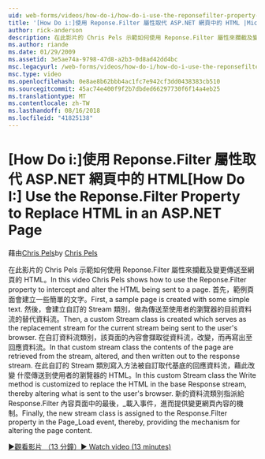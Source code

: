 ```yaml
---
uid: web-forms/videos/how-do-i/how-do-i-use-the-reponsefilter-property-to-replace-html-in-an-aspnet-page
title: '[How Do i:]使用 Reponse.Filter 屬性取代 ASP.NET 網頁中的 HTML |Microsoft Docs'
author: rick-anderson
description: 在此影片的 Chris Pels 示範如何使用 Reponse.Filter 屬性來攔截及變更傳送至網頁的 HTML。 首先，範例頁面建立 w...
ms.author: riande
ms.date: 01/29/2009
ms.assetid: 3e5ae74a-9798-47d8-a2b3-0d8ad42dd4bc
msc.legacyurl: /web-forms/videos/how-do-i/how-do-i-use-the-reponsefilter-property-to-replace-html-in-an-aspnet-page
msc.type: video
ms.openlocfilehash: 0e8ae8b62bbb4ac1fc7e942cf3dd0438383cb510
ms.sourcegitcommit: 45ac74e400f9f2b7dbded66297730f6f14a4eb25
ms.translationtype: MT
ms.contentlocale: zh-TW
ms.lasthandoff: 08/16/2018
ms.locfileid: "41825138"
---
```

<a name="how-do-i-use-the-reponsefilter-property-to-replace-html-in-an-aspnet-page"></a><span data-ttu-id="ee716-104">[How Do i:]使用 Reponse.Filter 屬性取代 ASP.NET 網頁中的 HTML</span><span class="sxs-lookup"><span data-stu-id="ee716-104">[How Do I:] Use the Reponse.Filter Property to Replace HTML in an ASP.NET Page</span></span>
====================
<span data-ttu-id="ee716-105">藉由[Chris Pels](https://twitter.com/chrispels)</span><span class="sxs-lookup"><span data-stu-id="ee716-105">by [Chris Pels](https://twitter.com/chrispels)</span></span>

<span data-ttu-id="ee716-106">在此影片的 Chris Pels 示範如何使用 Reponse.Filter 屬性來攔截及變更傳送至網頁的 HTML。</span><span class="sxs-lookup"><span data-stu-id="ee716-106">In this video Chris Pels shows how to use the Reponse.Filter property to intercept and alter the HTML being sent to a page.</span></span> <span data-ttu-id="ee716-107">首先，範例頁面會建立一些簡單的文字。</span><span class="sxs-lookup"><span data-stu-id="ee716-107">First, a sample page is created with some simple text.</span></span> <span data-ttu-id="ee716-108">然後，會建立自訂的 Stream 類別，做為傳送至使用者的瀏覽器的目前資料流的替代資料流。</span><span class="sxs-lookup"><span data-stu-id="ee716-108">Then, a custom Stream class is created which serves as the replacement stream for the current stream being sent to the user's browser.</span></span> <span data-ttu-id="ee716-109">在自訂資料流類別，該頁面的內容會擷取從資料流，改變，而再寫出至回應資料流。</span><span class="sxs-lookup"><span data-stu-id="ee716-109">In that custom stream class the contents of the page are retrieved from the stream, altered, and then written out to the response stream.</span></span> <span data-ttu-id="ee716-110">在此自訂的 Stream 類別寫入方法被自訂取代基底的回應資料流，藉此改變 什麼傳送到使用者的瀏覽器的 HTML。</span><span class="sxs-lookup"><span data-stu-id="ee716-110">In this custom Stream class the Write method is customized to replace the HTML in the base Response stream, thereby altering what is sent to the user's browser.</span></span> <span data-ttu-id="ee716-111">新的資料流類別指派給 Response.Filter 內容頁面中的最後，\_載入事件，進而提供變更網頁內容的機制。</span><span class="sxs-lookup"><span data-stu-id="ee716-111">Finally, the new stream class is assigned to the Response.Filter property in the Page\_Load event, thereby, providing the mechanism for altering the page content.</span></span>

[<span data-ttu-id="ee716-112">&#9654;觀看影片 （13 分鐘）</span><span class="sxs-lookup"><span data-stu-id="ee716-112">&#9654; Watch video (13 minutes)</span></span>](https://channel9.msdn.com/Blogs/ASP-NET-Site-Videos/how-do-i-use-the-reponsefilter-property-to-replace-html-in-an-aspnet-page)
